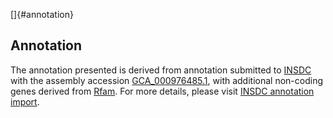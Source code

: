 []{#annotation}

Annotation
----------

The annotation presented is derived from annotation submitted to
[INSDC](http://www.insdc.org) with the assembly accession
[GCA\_000976485.1](http://www.ebi.ac.uk/ena/data/view/GCA_000976485.1),
with additional non-coding genes derived from
[Rfam](http://rfam.xfam.org/). For more details, please visit [INSDC
annotation
import](http://ensemblgenomes.org/info/data/insdc_annotation).
